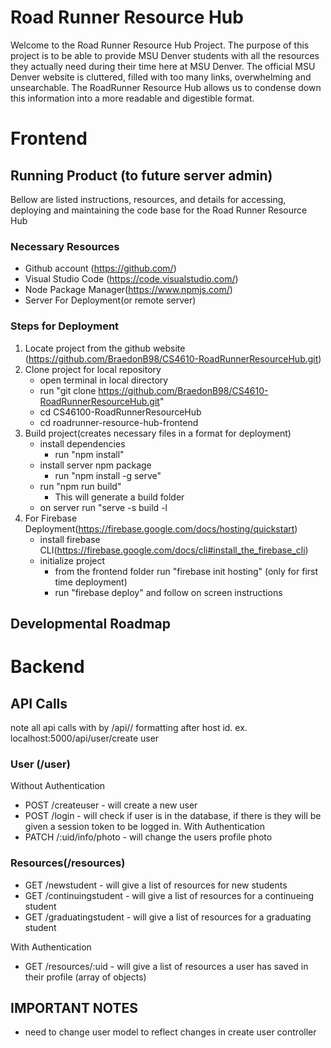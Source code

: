 # Road Runner Resource Hub

Welcome to the Road Runner Resource Hub Project. The purpose of this project is to be able to provide MSU Denver students with all the resources they actually need during their time here at MSU Denver. The official MSU Denver website is cluttered, filled with too many links, overwhelming and unsearchable. The RoadRunner Resource Hub allows us to condense down this information into a more readable and digestible format.

# Frontend

## Running Product (to future server admin)

Bellow are listed instructions, resources, and details for accessing, deploying and maintaining the code base for the Road Runner Resource Hub

### Necessary Resources

- Github account (https://github.com/)
- Visual Studio Code (https://code.visualstudio.com/)
- Node Package Manager(https://www.npmjs.com/)
- Server For Deployment(or remote server)

### Steps for Deployment

1. Locate project from the github website (https://github.com/BraedonB98/CS4610-RoadRunnerResourceHub.git)
2. Clone project for local repository
   - open terminal in local directory
   - run "git clone https://github.com/BraedonB98/CS4610-RoadRunnerResourceHub.git"
   - cd CS46100-RoadRunnerResourceHub
   - cd roadrunner-resource-hub-frontend
3. Build project(creates necessary files in a format for deployment)
   - install dependencies
     - run "npm install"
   - install server npm package
     - run "npm install -g serve"
   - run "npm run build"
     - This will generate a build folder
   - on server run "serve -s build -l <portNumber>
4. For Firebase Deployment(https://firebase.google.com/docs/hosting/quickstart)
   - install firebase CLI(https://firebase.google.com/docs/cli#install_the_firebase_cli)
   - initialize project
     - from the frontend folder run "firebase init hosting" (only for first time deployment)
     - run "firebase deploy" and follow on screen instructions

## Developmental Roadmap


# Backend
## API Calls
note all api calls with by /api/<category>/<resourceRequested> formatting after host id. ex. localhost:5000/api/user/create user
### User (/user)
Without Authentication 
- POST /createuser  - will create a new user
- POST /login  - will check if user is in the database, if there is they will be given a session token to be logged in.
With Authentication
- PATCH /:uid/info/photo - will change the users profile photo


### Resources(/resources)
- GET /newstudent - will give a list of resources for new students
- GET /continuingstudent - will give a list of resources for a continueing student
- GET /graduatingstudent - will give a list of resources for a graduating student

With Authentication 
- GET /resources/:uid - will give a list of resources a user has saved in their profile (array of objects)


## IMPORTANT NOTES
- need to change user model to reflect changes in create user controller